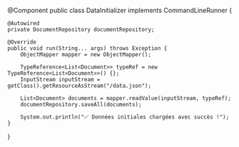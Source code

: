 @Component
public class DataInitializer implements CommandLineRunner {

    @Autowired
    private DocumentRepository documentRepository;

    @Override
    public void run(String... args) throws Exception {
        ObjectMapper mapper = new ObjectMapper();

        TypeReference<List<Document>> typeRef = new TypeReference<List<Document>>() {};
        InputStream inputStream = getClass().getResourceAsStream("/data.json");

        List<Document> documents = mapper.readValue(inputStream, typeRef);
        documentRepository.saveAll(documents);

        System.out.println("✅ Données initiales chargées avec succès !");
    }
}

